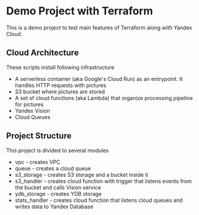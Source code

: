 # Demo Project with Terraform

This is a demo project to test main features of Terraform along with Yandex Cloud.

## Cloud Architecture

These scripts install following infrastructure

- A serverless container (aka Google's Cloud Run) as an entrypoint. It handles HTTP requests with pictures
- S3 bucket where pictures are stored
- A set of cloud functions (aka Lambda) that organize processing pipeline for pictures
- Yandex Vision
- Cloud Queues

## Project Structure

This project is divided to several modules

- vpc - creates VPC
- queue - creates a cloud queue
- s3_storage - creates S3 storage and a bucket inside it
- s3_handler - creates cloud function with trigger that listens events from the bucket and calls Vision service
- ydb_storage - creates YDB storage
- stats_handler - creates cloud function that listens cloud queues and writes data to Yandex Database